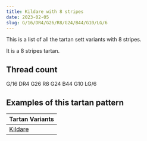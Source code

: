 ```yaml
---
title: Kildare with 8 stripes
date: 2023-02-05
slug: G/16/DR4/G26/R8/G24/B44/G10/LG/6
---
```

This is a list of all the tartan sett variants with 8 stripes.

It is a 8 stripes tartan.


## Thread count
G/16 DR4 G26 R8 G24 B44 G10 LG/6

## Examples of this tartan pattern

| Tartan Variants |
|---------------|
| [Kildare](/variants/g/16/dr4/g26/r8/g24/b44/g10/lg/6-b5480b0-dr401000-g407040-lg908000-rc00000)||
